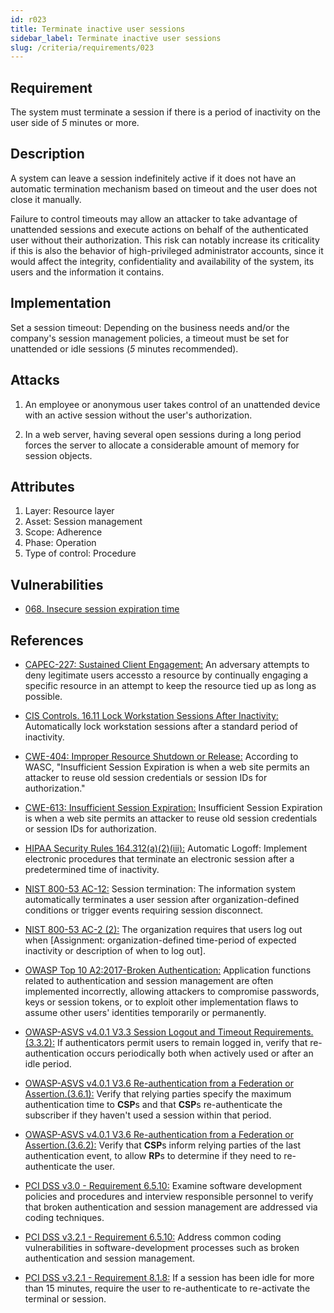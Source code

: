 ```yaml
---
id: r023
title: Terminate inactive user sessions
sidebar_label: Terminate inactive user sessions
slug: /criteria/requirements/023
---
```


## Requirement

The system must terminate a session
if there is a period of inactivity
on the user side of *5* minutes or more.

## Description

A system can leave a session
indefinitely active
if it does not have
an automatic termination mechanism
based on timeout
and the user does not close it manually.

Failure to control timeouts
may allow an attacker
to take advantage of unattended sessions
and execute actions
on behalf of the authenticated user
without their authorization.
This risk can notably increase
its criticality if this is also the behavior
of high-privileged administrator accounts,
since it would affect the integrity,
confidentiality and availability
of the system,
its users and the information it contains.

## Implementation

Set a session timeout:
Depending on the business needs
and/or the company's session management policies,
a timeout must be set
for unattended or idle sessions (*5* minutes recommended).

## Attacks

1. An employee
or anonymous user takes control
of an unattended device
with an active session
without the user's authorization.

1. In a web server,
having several open sessions
during a long period
forces the server to allocate
a considerable amount of memory
for session objects.

## Attributes

1. Layer: Resource layer
1. Asset: Session management
1. Scope: Adherence
1. Phase: Operation
1. Type of control: Procedure

## Vulnerabilities

- [068. Insecure session expiration time](/criteria/vulnerabilities/068)

## References

- [CAPEC-227: Sustained Client Engagement:](http://capec.mitre.org/data/definitions/227.html)
An adversary attempts
to deny legitimate users
accessto a resource by continually
engaging a specific resource
in an attempt
to keep the resource tied up
as long as possible.

- [CIS Controls. 16.11 Lock Workstation Sessions After Inactivity:](https://www.cisecurity.org/controls/)
Automatically lock workstation sessions
after a standard period of inactivity.

- [CWE-404: Improper Resource Shutdown or Release:](https://cwe.mitre.org/data/definitions/613.html)
According to WASC,
"Insufficient Session Expiration
is when a web site permits
an attacker to reuse old session credentials
or session IDs for authorization."

- [CWE-613: Insufficient Session Expiration:](https://cwe.mitre.org/data/definitions/613.html)
Insufficient Session Expiration
is when a web site permits
an attacker to reuse old session credentials
or session IDs for authorization.

- [HIPAA Security Rules 164.312(a)(2)(iii):](https://www.law.cornell.edu/cfr/text/45/164.312)
Automatic Logoff:
Implement electronic procedures
that terminate an electronic session
after a predetermined time of inactivity.

- [NIST 800-53 AC-12:](https://nvd.nist.gov/800-53/Rev4/control/AC-12)
Session termination:
The information system automatically terminates
a user session after organization-defined conditions
or trigger events requiring session disconnect.

- [NIST 800-53 AC-2 (2):](https://nvd.nist.gov/800-53/Rev4/control/AC-2)
The organization requires
that users log out when
[Assignment: organization-defined time-period of expected inactivity
or description of when to log out].

- [OWASP Top 10 A2:2017-Broken Authentication:](https://owasp.org/www-project-top-ten/OWASP_Top_Ten_2017/Top_10-2017_A2-Broken_Authentication)
Application functions
related to authentication and session management
are often implemented incorrectly,
allowing attackers to compromise passwords,
keys or session tokens,
or to exploit other implementation flaws
to assume other users' identities
temporarily or permanently.

- [OWASP-ASVS v4.0.1 V3.3 Session Logout and Timeout Requirements.(3.3.2):](https://owasp.org/www-pdf-archive/OWASP_Application_Security_Verification_Standard_4.0-en.pdf)
If authenticators permit users
to remain logged in,
verify that re-authentication occurs periodically
both when actively used
or after an idle period.

- [OWASP-ASVS v4.0.1 V3.6 Re-authentication from a Federation or Assertion.(3.6.1):](https://owasp.org/www-pdf-archive/OWASP_Application_Security_Verification_Standard_4.0-en.pdf)
Verify that relying parties
specify the maximum authentication time
to **CSP**s and that **CSP**s
re-authenticate the subscriber
if they haven't used a session
within that period.

- [OWASP-ASVS v4.0.1 V3.6 Re-authentication from a Federation or Assertion.(3.6.2):](https://owasp.org/www-pdf-archive/OWASP_Application_Security_Verification_Standard_4.0-en.pdf)
Verify that **CSP**s
inform relying parties
of the last authentication event,
to allow **RP**s to determine
if they need to re-authenticate the user.

- [PCI DSS v3.0 - Requirement 6.5.10:](https://pcinetwork.org/forum/index.php?threads/pci-dss-3-0-6-5-10-broken-authentication-and-session-management.667/)
Examine software development policies
and procedures
and interview responsible personnel
to verify that broken authentication
and session management are addressed
via coding techniques.

- [PCI DSS v3.2.1 - Requirement 6.5.10:](https://www.pcisecuritystandards.org/documents/PCI_DSS_v3-2-1.pdf)
Address common coding vulnerabilities
in software-development processes
such as broken authentication
and session management.

- [PCI DSS v3.2.1 - Requirement 8.1.8:](https://www.pcisecuritystandards.org/documents/PCI_DSS_v3-2-1.pdf)
If a session has been idle
for more than 15 minutes,
require the user to re-authenticate
to re-activate the terminal or session.
